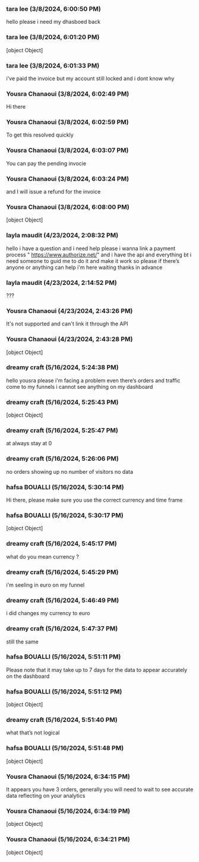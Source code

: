 ### tara lee (3/8/2024, 6:00:50 PM)

hello please i need my dhasboed back

### tara lee (3/8/2024, 6:01:20 PM)

[object Object]

### tara lee (3/8/2024, 6:01:33 PM)

i've paid the invoice but my account still locked and i dont know why

### Yousra Chanaoui (3/8/2024, 6:02:49 PM)

Hi there

### Yousra Chanaoui (3/8/2024, 6:02:59 PM)

To get this resolved quickly

### Yousra Chanaoui (3/8/2024, 6:03:07 PM)

You can pay the pending invocie

### Yousra Chanaoui (3/8/2024, 6:03:24 PM)

and I will issue a refund for the invoice

### Yousra Chanaoui (3/8/2024, 6:08:00 PM)

[object Object]

### layla maudit (4/23/2024, 2:08:32 PM)

hello i have a question and i need help please i wanna link a payment process " https://www.authorize.net/" and i have the api and everything bt i need someone to guid me to do it and make it work so please if there’s anyone or anything can help i'm here waiting thanks in advance

### layla maudit (4/23/2024, 2:14:52 PM)

???

### Yousra Chanaoui (4/23/2024, 2:43:26 PM)

It's not supported and can't link it through the API

### Yousra Chanaoui (4/23/2024, 2:43:28 PM)

[object Object]

### dreamy craft (5/16/2024, 5:24:38 PM)

hello yousra please i'm facing a problem even there’s orders and traffic come to my funnels i cannot see anything on my dashboard

### dreamy craft (5/16/2024, 5:25:43 PM)

[object Object]

### dreamy craft (5/16/2024, 5:25:47 PM)

at always stay at 0

### dreamy craft (5/16/2024, 5:26:06 PM)

no orders showing up no number of visitors no data

### hafsa BOUALLI (5/16/2024, 5:30:14 PM)

Hi there, 
 please make sure you use the correct currency and time frame

### hafsa BOUALLI (5/16/2024, 5:30:17 PM)

[object Object]

### dreamy craft (5/16/2024, 5:45:17 PM)

what do you mean currency ?

### dreamy craft (5/16/2024, 5:45:29 PM)

i'm seeling in euro on my funnel

### dreamy craft (5/16/2024, 5:46:49 PM)

i did changes my currency to euro

### dreamy craft (5/16/2024, 5:47:37 PM)

still the same

### hafsa BOUALLI (5/16/2024, 5:51:11 PM)

Please note that it may take up to 7 days for the data to appear accurately on the dashboard

### hafsa BOUALLI (5/16/2024, 5:51:12 PM)

[object Object]

### dreamy craft (5/16/2024, 5:51:40 PM)

what that’s not logical

### hafsa BOUALLI (5/16/2024, 5:51:48 PM)

[object Object]

### Yousra Chanaoui (5/16/2024, 6:34:15 PM)

It appears you have 3 orders, generally you will need to wait to see accurate data reflecting on your analytics

### Yousra Chanaoui (5/16/2024, 6:34:19 PM)

[object Object]

### Yousra Chanaoui (5/16/2024, 6:34:21 PM)

[object Object]

